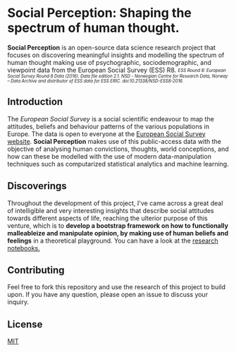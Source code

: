 # Social Perception: Shaping the spectrum of human thought.

**Social Perception** is an open-source data science research project that focuses on discovering meaningful insights and modelling the spectrum of human thought making use of psychographic, sociodemographic, and viewpoint data from the European Social Survey (ESS) R8. <sub><sup>*_ESS Round 8: European Social Survey Round 8 Data (2016). Data file edition 2.1. NSD - Norwegian Centre for Research Data, Norway – Data Archive and distributor of ESS data for ESS ERIC. doi:10.21338/NSD-ESS8-2016._*</sup></sub>

## Introduction

The *European Social Survey* is a social scientific endeavour to map the attitudes, beliefs and behaviour patterns of the various populations in Europe. The data is open to everyone at the [European Social Survey website](https://www.europeansocialsurvey.org/). **Social Perception** makes use of this public-access data with the objective of analysing human convictions, thoughts, world conceptions, and how can these be modelled with the use of modern data-manipulation techniques such as computarized statistical analytics and machine learning.

## Discoverings

Throughout the development of this project, I've came across a great deal of intelligible and very interesting insights that describe social attitudes towards different aspects of life, reaching the ulterior purpose of this venture, which is to **develop a bootstrap framework on how to functionally malleableize and manipulate opinion, by making use of human beliefs and feelings** in a theoretical playground. You can have a look at the [research notebooks.](https://github.com/ivanachillee/social-perception/tree/main/notebooks)

## Contributing
Feel free to fork this repository and use the research of this project to build upon. If you have any question, please open an issue to discuss your inquiry.

## License
[MIT](https://choosealicense.com/licenses/mit/)
